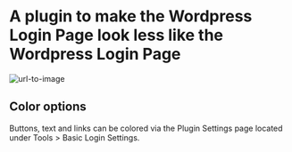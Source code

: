 # A plugin to make the Wordpress Login Page look less like the Wordpress Login Page

![url-to-image](https://martinekelund.com/basic-login-template.png)

## Color options

Buttons, text and links can be colored via the Plugin Settings page located under Tools > Basic Login Settings.
